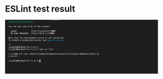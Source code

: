 # ESLint test result

<p align="left">
  <img src="lint test result_5.12.png" width="1024" title="lint result">
</p>
